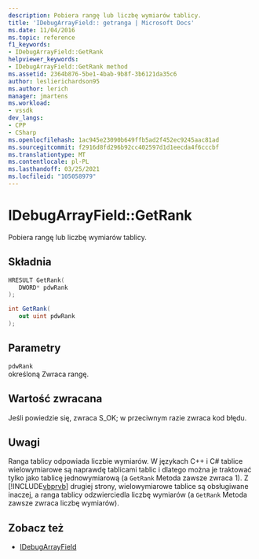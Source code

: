 ```yaml
---
description: Pobiera rangę lub liczbę wymiarów tablicy.
title: 'IDebugArrayField:: getranga | Microsoft Docs'
ms.date: 11/04/2016
ms.topic: reference
f1_keywords:
- IDebugArrayField::GetRank
helpviewer_keywords:
- IDebugArrayField::GetRank method
ms.assetid: 2364b876-5be1-4bab-9b8f-3b6121da35c6
author: leslierichardson95
ms.author: lerich
manager: jmartens
ms.workload:
- vssdk
dev_langs:
- CPP
- CSharp
ms.openlocfilehash: 1ac945e23090b649ffb5ad2f452ec9245aac81ad
ms.sourcegitcommit: f2916d8fd296b92cc402597d1d1eecda4f6cccbf
ms.translationtype: MT
ms.contentlocale: pl-PL
ms.lasthandoff: 03/25/2021
ms.locfileid: "105058979"
---
```

# <a name="idebugarrayfieldgetrank"></a>IDebugArrayField::GetRank
Pobiera rangę lub liczbę wymiarów tablicy.

## <a name="syntax"></a>Składnia

```cpp
HRESULT GetRank( 
   DWORD* pdwRank
);
```

```csharp
int GetRank(
   out uint pdwRank
);
```

## <a name="parameters"></a>Parametry
`pdwRank`\
określoną Zwraca rangę.

## <a name="return-value"></a>Wartość zwracana
 Jeśli powiedzie się, zwraca S_OK; w przeciwnym razie zwraca kod błędu.

## <a name="remarks"></a>Uwagi
 Ranga tablicy odpowiada liczbie wymiarów. W językach C++ i C# tablice wielowymiarowe są naprawdę tablicami tablic i dlatego można je traktować tylko jako tablicę jednowymiarową (a `GetRank` Metoda zawsze zwraca 1). Z [!INCLUDE[vbprvb](../../../code-quality/includes/vbprvb_md.md)] drugiej strony, wielowymiarowe tablice są obsługiwane inaczej, a ranga tablicy odzwierciedla liczbę wymiarów (a `GetRank` Metoda zawsze zwraca liczbę wymiarów).

## <a name="see-also"></a>Zobacz też
- [IDebugArrayField](../../../extensibility/debugger/reference/idebugarrayfield.md)
